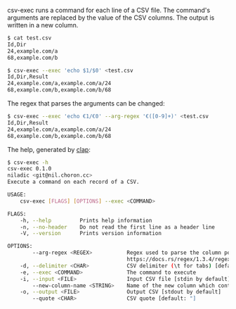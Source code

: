 csv-exec runs a command for each line of a CSV file. The command's arguments are replaced by the value of the CSV columns. The output is written in a new column.

```sh
$ cat test.csv
Id,Dir
24,example.com/a
68,example.com/b

$ csv-exec --exec 'echo $1/$0' <test.csv
Id,Dir,Result
24,example.com/a,example.com/a/24
68,example.com/b,example.com/b/68
```

The regex that parses the arguments can be changed:

```sh
$ csv-exec --exec 'echo €1/€0' --arg-regex '€([0-9]+)' <test.csv
Id,Dir,Result
24,example.com/a,example.com/a/24
68,example.com/b,example.com/b/68
```

The help, generated by [clap](https://crates.io/crates/clap):

```sh
$ csv-exec -h
csv-exec 0.1.0
niladic <git@nil.choron.cc>
Execute a command on each record of a CSV.

USAGE:
    csv-exec [FLAGS] [OPTIONS] --exec <COMMAND>

FLAGS:
    -h, --help         Prints help information
    -n, --no-header    Do not read the first line as a header line
    -V, --version      Prints version information

OPTIONS:
        --arg-regex <REGEX>           Regex used to parse the column position in the command args. Syntax:
                                      https://docs.rs/regex/1.3.4/regex/index.html#syntax [default: \$([0-9]+)]
    -d, --delimiter <CHAR>            CSV delimiter (\t for tabs) [default: ,]
    -e, --exec <COMMAND>              The command to execute
    -i, --input <FILE>                Input CSV file [stdin by default]
        --new-column-name <STRING>    Name of the new column which contains the results [default: Result]
    -o, --output <FILE>               Output CSV [stdout by default]
        --quote <CHAR>                CSV quote [default: "]
```
